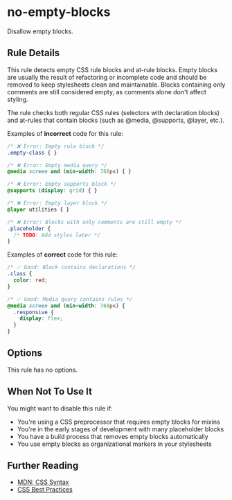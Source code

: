 # no-empty-blocks

Disallow empty blocks.

## Rule Details

This rule detects empty CSS rule blocks and at-rule blocks. Empty blocks are
usually the result of refactoring or incomplete code and should be removed to
keep stylesheets clean and maintainable. Blocks containing only comments are
still considered empty, as comments alone don't affect styling.

The rule checks both regular CSS rules (selectors with declaration blocks)
and at-rules that contain blocks (such as @media, @supports, @layer, etc.).

Examples of **incorrect** code for this rule:

```css
/* ❌ Error: Empty rule block */
.empty-class { }

/* ❌ Error: Empty media query */
@media screen and (min-width: 768px) { }

/* ❌ Error: Empty supports block */
@supports (display: grid) { }

/* ❌ Error: Empty layer block */
@layer utilities { }

/* ❌ Error: Blocks with only comments are still empty */
.placeholder {
  /* TODO: Add styles later */
}
```

Examples of **correct** code for this rule:

```css
/* ✅ Good: Block contains declarations */
.class {
  color: red;
}

/* ✅ Good: Media query contains rules */
@media screen and (min-width: 768px) {
  .responsive {
    display: flex;
  }
}
```

## Options

This rule has no options.

## When Not To Use It

You might want to disable this rule if:

- You're using a CSS preprocessor that requires empty blocks for mixins
- You're in the early stages of development with many placeholder blocks
- You have a build process that removes empty blocks automatically
- You use empty blocks as organizational markers in your stylesheets

## Further Reading

- [MDN: CSS Syntax](https://developer.mozilla.org/en-US/docs/Web/CSS/CSS_syntax)
- [CSS Best Practices](https://developer.mozilla.org/en-US/docs/MDN/Writing_guidelines/Writing_style_guide/Code_style_guide/CSS)
